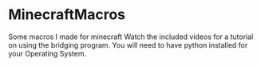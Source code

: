 # MinecraftMacros
Some macros I made for minecraft
Watch the included videos for a tutorial on using the bridging program. You will need to have python installed for your Operating System.
